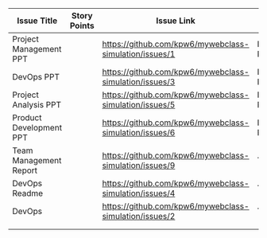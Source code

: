 | Issue Title             | Story Points | Issue Link                                              | Status      | Assigned To | Assigned On | Completed | Category | Notes |
|-------------------------|--------------|---------------------------------------------------------|-------------|-------------|-------------|-----------|----------|-------|
| Project Management PPT  |              | https://github.com/kpw6/mywebclass-simulation/issues/1  | In Progress | Kevin       | 3/21/2023   |           | PM       |       |
| DevOps PPT              |              | https://github.com/kpw6/mywebclass-simulation/issues/3  | In Progress | Gabe        | 3/21/2023   |           | DOP      |       |
| Project Analysis PPT    |              | https://github.com/kpw6/mywebclass-simulation/issues/5  | In Progress | Kevin/Gabe  | 3/21/2023   |           | PA       |       |
| Product Development PPT |              | https://github.com/kpw6/mywebclass-simulation/issues/6  | In Progress | Kevin       | 3/21/2023   |           | PD       |       |
| Team Management Report  |              | https://github.com/kpw6/mywebclass-simulation/issues/9  | To Do       | Kevin       | 3/21/2023   |           | TM       |       |
| DevOps Readme           |              | https://github.com/kpw6/mywebclass-simulation/issues/4  | To Do       | Gabe        | 3/21/2023   |           | DOP      |       |
| DevOps                  |              | https://github.com/kpw6/mywebclass-simulation/issues/2  | To Do       | Kevin/Gabe  | 3/21/2023   |           | DOP      |       |
|                         |              |                                                         |             |             |             |           |          |       |
|                         |              |                                                         |             |             |             |           |          |       |